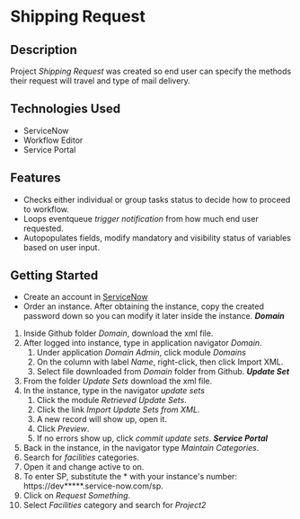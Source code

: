 # Shipping Request

## Description
Project *Shipping Request* was created so end user can specify the methods their request will travel and type of mail delivery.

## Technologies Used
* ServiceNow
* Workflow Editor
* Service Portal

## Features
* Checks either individual or group tasks status to decide how to proceed to workflow.
* Loops eventqueue *trigger notification* from how much end user requested.
* Autopopulates fields, modify mandatory and visibility status of variables based on user input.

## Getting Started
* Create an account in [ServiceNow](https://developer.servicenow.com/dev.do)
* Order an instance. After obtaining the instance, copy the created password down so you can modify it later inside the instance.
___Domain___
1. Inside Github folder *Domain*, download the xml file.
2. After logged into instance, type in application navigator *Domain*.
    1. Under application *Domain Admin*, click module *Domains*
    2. On the column with label *Name*, right-click, then click Import XML. 
    3. Select file downloaded from *Domain* folder from Github.
___Update Set___
1. From the folder *Update Sets* download the xml file.
2. In the instance, type in the navigator *update sets*
    1. Click the module *Retrieved Update Sets*.
    2. Click the link *Import Update Sets from XML*.
    3. A new record will show up, open it.
    4. Click *Preview*.
    5. If no errors show up, click *commit update sets*.
___Service Portal___
1. Back in the instance, in the navigator type *Maintain Categories*.
2. Search for *facilities* categories. 
3. Open it and change active to on.
4. To enter SP, substitute the * with your instance's number: https://dev*****.service-now.com/sp.
5. Click on *Request Something*. 
6. Select *Facilities* category and search for *Project2*
